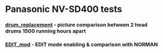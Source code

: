 # Panasonic NV-SD400 tests

###  [drum_replacement](drum_replacement%2FREADME.md) - picture comparison between 2 head drums 1500 running hours apart

### [EDIT_mod](EDIT_mod%2FREADME.md) - EDIT mode enabling & comparison with NORMAN
